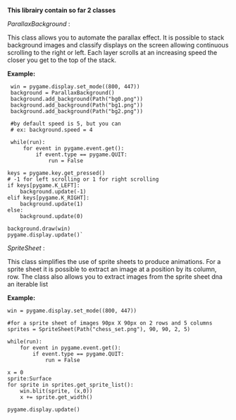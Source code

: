 **This librairy contain so far 2 classes**

_ParallaxBackground_ : 

This class allows you to automate the parallax effect. It is possible to stack background images and classify 
displays on the screen allowing continuous scrolling to the right or left. Each layer scrolls at an increasing 
speed the closer you get to the top of the stack.

**Example:**

     win = pygame.display.set_mode((800, 447))
     background = ParallaxBackground()
     background.add_background(Path("bg0.png"))
     background.add_background(Path("bg1.png"))
     background.add_background(Path("bg2.png"))
    
     #by default speed is 5, but you can
     # ex: background.speed = 4
    
     while(run):
         for event in pygame.event.get():
             if event.type == pygame.QUIT:
                 run = False

    keys = pygame.key.get_pressed()
    # -1 for left scrolling or 1 for right scrolling
    if keys[pygame.K_LEFT]:
        background.update(-1)
    elif keys[pygame.K_RIGHT]:
        background.update(1)
    else:
        background.update(0)

    background.draw(win)
    pygame.display.update()`

_SpriteSheet_ :

This class simplifies the use of sprite sheets to produce animations. For a sprite sheet it is possible 
to extract an image at a position by its column, row. The class also allows you to extract images from the 
sprite sheet dna an iterable list

**Example:**

    win = pygame.display.set_mode((800, 447))

    #for a sprite sheet of images 90px X 90px on 2 rows and 5 columns
    sprites = SpriteSheet(Path("chess_set.png"), 90, 90, 2, 5)

    while(run):
        for event in pygame.event.get():
            if event.type == pygame.QUIT:
                run = False

    x = 0
    sprite:Surface
    for sprite in sprites.get_sprite_list():
        win.blit(sprite, (x,0))
        x += sprite.get_width()

    pygame.display.update()
